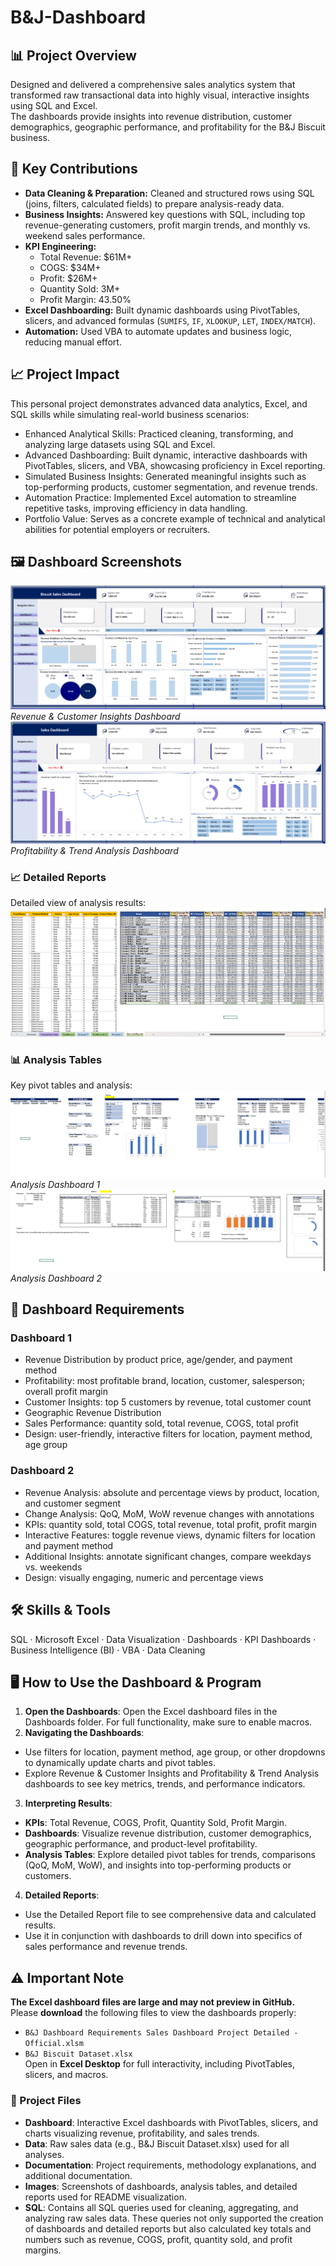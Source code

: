 # B&J-Dashboard

## 📊 Project Overview
Designed and delivered a comprehensive sales analytics system that transformed raw transactional data into highly visual, interactive insights using SQL and Excel.  
The dashboards provide insights into revenue distribution, customer demographics, geographic performance, and profitability for the B&J Biscuit business.

## 🔑 Key Contributions
- **Data Cleaning & Preparation:** Cleaned and structured rows using SQL (joins, filters, calculated fields) to prepare analysis-ready data.  
- **Business Insights:** Answered key questions with SQL, including top revenue-generating customers, profit margin trends, and monthly vs. weekend sales performance.  
- **KPI Engineering:**  
  - Total Revenue: $61M+  
  - COGS: $34M+ 
  - Profit: $26M+  
  - Quantity Sold: 3M+ 
  - Profit Margin: 43.50%  
- **Excel Dashboarding:** Built dynamic dashboards using PivotTables, slicers, and advanced formulas (`SUMIFS`, `IF`, `XLOOKUP`, `LET`, `INDEX/MATCH`).  
- **Automation:** Used VBA to automate updates and business logic, reducing manual effort.

## 📈 Project Impact
This personal project demonstrates advanced data analytics, Excel, and SQL skills while simulating real-world business scenarios:
- Enhanced Analytical Skills: Practiced cleaning, transforming, and analyzing large datasets using SQL and Excel.
- Advanced Dashboarding: Built dynamic, interactive dashboards with PivotTables, slicers, and VBA, showcasing proficiency in Excel reporting.
- Simulated Business Insights: Generated meaningful insights such as top-performing products, customer segmentation, and revenue trends.
- Automation Practice: Implemented Excel automation to streamline repetitive tasks, improving efficiency in data handling.
- Portfolio Value: Serves as a concrete example of technical and analytical abilities for potential employers or recruiters.
  
## 🖼️ Dashboard Screenshots
![Dashboard 1](Images/Dashboard1.png)  
*Revenue & Customer Insights Dashboard*
![Dashboard 2](Images/Dashboard2.png)  
*Profitability & Trend Analysis Dashboard*

### 📈 Detailed Reports
Detailed view of analysis results:
![Detailed Report](Images/Detailed%20Report.png)

### 📊 Analysis Tables
Key pivot tables and analysis:
![Analysis 1](Images/Analysis%201.png)  
*Analysis Dashboard 1*
![Analysis 2](Images/Analysis%202.png)
*Analysis Dashboard 2*

## 📌 Dashboard Requirements

### **Dashboard 1**
- Revenue Distribution by product price, age/gender, and payment method  
- Profitability: most profitable brand, location, customer, salesperson; overall profit margin  
- Customer Insights: top 5 customers by revenue, total customer count  
- Geographic Revenue Distribution  
- Sales Performance: quantity sold, total revenue, COGS, total profit  
- Design: user-friendly, interactive filters for location, payment method, age group  

### **Dashboard 2**
- Revenue Analysis: absolute and percentage views by product, location, and customer segment  
- Change Analysis: QoQ, MoM, WoW revenue changes with annotations  
- KPIs: quantity sold, total COGS, total revenue, total profit, profit margin  
- Interactive Features: toggle revenue views, dynamic filters for location and payment method  
- Additional Insights: annotate significant changes, compare weekdays vs. weekends  
- Design: visually engaging, numeric and percentage views  

## 🛠️ Skills & Tools
SQL · Microsoft Excel · Data Visualization · Dashboards · KPI Dashboards · Business Intelligence (BI) · VBA · Data Cleaning  

## 🖥️ How to Use the Dashboard & Program
1. **Open the Dashboards**:
Open the Excel dashboard files in the Dashboards folder. For full functionality, make sure to enable macros.
2. **Navigating the Dashboards**:
- Use filters for location, payment method, age group, or other dropdowns to dynamically update charts and pivot tables.
- Explore Revenue & Customer Insights and Profitability & Trend Analysis dashboards to see key metrics, trends, and performance indicators.

3. **Interpreting Results**:
- **KPIs**: Total Revenue, COGS, Profit, Quantity Sold, Profit Margin.
- **Dashboards**: Visualize revenue distribution, customer demographics, geographic performance, and product-level profitability.
- **Analysis Tables**: Explore detailed pivot tables for trends, comparisons (QoQ, MoM, WoW), and insights into top-performing products or customers.
4. **Detailed Reports**:
- Use the Detailed Report file to see comprehensive data and calculated results.
- Use it in conjunction with dashboards to drill down into specifics of sales performance and revenue trends.

## ⚠️ Important Note
**The Excel dashboard files are large and may not preview in GitHub.**  
Please **download** the following files to view the dashboards properly:  
- `B&J Dashboard Requirements Sales Dashboard Project Detailed - Official.xlsm`  
- `B&J Biscuit Dataset.xlsx`  
Open in **Excel Desktop** for full interactivity, including PivotTables, slicers, and macros.

### 📂 Project Files
- **Dashboard**: Interactive Excel dashboards with PivotTables, slicers, and charts visualizing revenue, profitability, and sales trends.
- **Data**: Raw sales data (e.g., B&J Biscuit Dataset.xlsx) used for all analyses.
- **Documentation**: Project requirements, methodology explanations, and additional documentation.
- **Images**: Screenshots of dashboards, analysis tables, and detailed reports used for README visualization.
- **SQL**: Contains all SQL queries used for cleaning, aggregating, and analyzing raw sales data. These queries not only supported the creation of dashboards and detailed reports but also calculated key totals and numbers such as revenue, COGS, profit, quantity sold, and profit margins.

